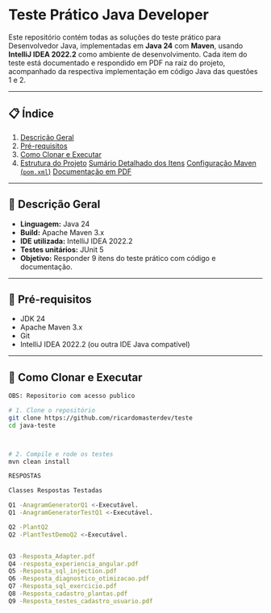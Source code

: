# Teste Prático Java Developer

Este repositório contém todas as soluções do teste prático para Desenvolvedor Java, implementadas em **Java 24** com **Maven**, usando **IntelliJ IDEA 2022.2** como ambiente de desenvolvimento. Cada item do teste está documentado e respondido em PDF na raiz do projeto, acompanhado da respectiva implementação em código Java das questões 1 e 2.

---

## 📋 Índice

1. [Descrição Geral](#descrição-geral)
2. [Pré-requisitos](#pré-requisitos)
3. [Como Clonar e Executar](#como-clonar-e-executar)
4. [Estrutura do Projeto](#estrutura-do-projeto)
[Sumário Detalhado dos Itens](#sumário-detalhado-dos-itens)
[Configuração Maven (`pom.xml`)](#configuração-maven-pomxml)
 [Documentação em PDF](#documentação-em-pdf)


---

## 📖 Descrição Geral

- **Linguagem:** Java 24
- **Build:** Apache Maven 3.x
- **IDE utilizada:** IntelliJ IDEA 2022.2
- **Testes unitários:** JUnit 5
- **Objetivo:** Responder 9 itens do teste prático com código e documentação.

---

## 🔧 Pré-requisitos

- JDK 24
- Apache Maven 3.x
- Git
- IntelliJ IDEA 2022.2 (ou outra IDE Java compatível)

---

## 🚀 Como Clonar e Executar

```bash
OBS: Repositorio com acesso publico

# 1. Clone o repositório
git clone https://github.com/ricardomasterdev/teste
cd java-teste



# 2. Compile e rode os testes
mvn clean install

RESPOSTAS

Classes Respostas Testadas

Q1 -AnagramGeneratorQ1 <-Executável.
Q1 -AnagramGeneratorTestQ1 <-Executável.

Q2 -PlantQ2
Q2 -PlantTestDemoQ2 <-Executável.


Q3 -Resposta_Adapter.pdf
Q4 -resposta_experiencia_angular.pdf
Q5 -Resposta_sql_injection.pdf
Q6 -Resposta_diagnostico_otimizacao.pdf
Q7 -Resposta_sql_exercicio.pdf
Q8 -Resposta_cadastro_plantas.pdf
Q9 -Resposta_testes_cadastro_usuario.pdf
